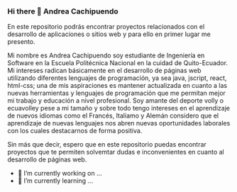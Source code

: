 ### Hi there 👋 Andrea Cachipuendo
En este repositorio podrás encontrar proyectos relacionados con el desarrollo de aplicaciones o sitios web y para ello en primer lugar me presento.

Mi nombre es Andrea Cachipuendo soy estudiante de Ingeniería en Software en la Escuela Politécnica Nacional en la cuidad de Quito-Ecuador.
Mi intereses radican básicamente en el desarrollo de páginas web utilizando diferentes lenguajes de programación, ya sea java, jscript, react, html-css; una de mis aspiraciones es mantener actualizada en cuanto a las nuevas herramientas y lenguajes de programación que me permitan mejor mi trabajo y educación a nivel profesional.
Soy amante del deporte volly o ecuavolley pese a mi tamaño y sobre todo tengo intereses en el aprendizaje de nuevos idiomas como el Francés, Italiamo y Alemán considero que el aprendizaje de nuevas lenguajes nos abren nuevas oportunidades laborales con los cuales destacarnos de forma positiva.

Sin más que decir, espero que en este repositorio puedas encontrar proyectos que te permiten solvemtar dudas e inconvenientes en cuanto al desarrollo de páginas web.
- 🔭 I’m currently working on ...
- 🌱 I’m currently learning ...

<!--
**andreavs05/andreavs05** is a ✨ _special_ ✨ repository because its `README.md` (this file) appears on your GitHub profile.

Here are some ideas to get you started:


- 👯 I’m looking to collaborate on ...
- 🤔 I’m looking for help with ...
- 💬 Ask me about ...
- 📫 How to reach me: ...
- 😄 Pronouns: ...
- ⚡ Fun fact: ...
-->
